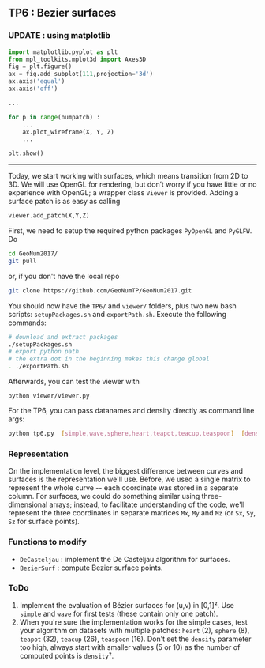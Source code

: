 ## TP6 : Bezier surfaces

### UPDATE : using matplotlib
```python
import matplotlib.pyplot as plt
from mpl_toolkits.mplot3d import Axes3D
fig = plt.figure()
ax = fig.add_subplot(111,projection='3d')
ax.axis('equal')
ax.axis('off')

...

for p in range(numpatch) :
    ...
    ax.plot_wireframe(X, Y, Z)
    ...

plt.show()
```
---

Today, we start working with surfaces, which means transition from 2D to 3D. We will use OpenGL for rendering, but don’t worry if you have little or no experience with OpenGL; a wrapper class `Viewer` is provided. Adding a surface patch is as easy as calling
```python
viewer.add_patch(X,Y,Z)
```

First, we need to setup the required python packages `PyOpenGL` and `PyGLFW`. Do
```bash
cd GeoNum2017/
git pull
```
or, if you don't have the local repo
```bash
git clone https://github.com/GeoNumTP/GeoNum2017.git
```
You should now have the `TP6/` and `viewer/` folders, plus two new bash scripts: `setupPackages.sh` and `exportPath.sh`.
Execute the following commands:
```bash
# download and extract packages
./setupPackages.sh
# export python path
# the extra dot in the beginning makes this change global
. ./exportPath.sh
```

Afterwards, you can test the viewer with
```
python viewer/viewer.py
```

For the TP6, you can pass datanames and density directly as command line args:
```bash
python tp6.py  [simple,wave,sphere,heart,teapot,teacup,teaspoon]  [density=10]
```

### Representation
On the implementation level, the biggest difference between curves and surfaces is the representation we'll use.
Before, we used a single matrix to represent the whole curve -- each coordinate was stored in a separate column.
For surfaces, we could do something similar using three-dimensional arrays; instead, to facilitate understanding of the code, we'll represent the three coordinates in separate matrices `Mx`, `My` and `Mz` (or `Sx`, `Sy`, `Sz` for surface points).

### Functions to modify
* `DeCasteljau` : implement the De Casteljau algorithm for surfaces.
* `BezierSurf` : compute Bezier surface points.

### ToDo
1. Implement the evaluation of Bézier surfaces for (u,v) in [0,1]².
Use `simple` and `wave` for first tests (these contain only one patch).
2. When you're sure the implementation works for the simple cases, test your algorithm on datasets with multiple patches:
`heart` (2),  `sphere` (8),  `teapot` (32), `teacup` (26), `teaspoon` (16). Don't set the `density` parameter too high, always start with smaller values (5 or 10) as the number of computed points is `density`².
